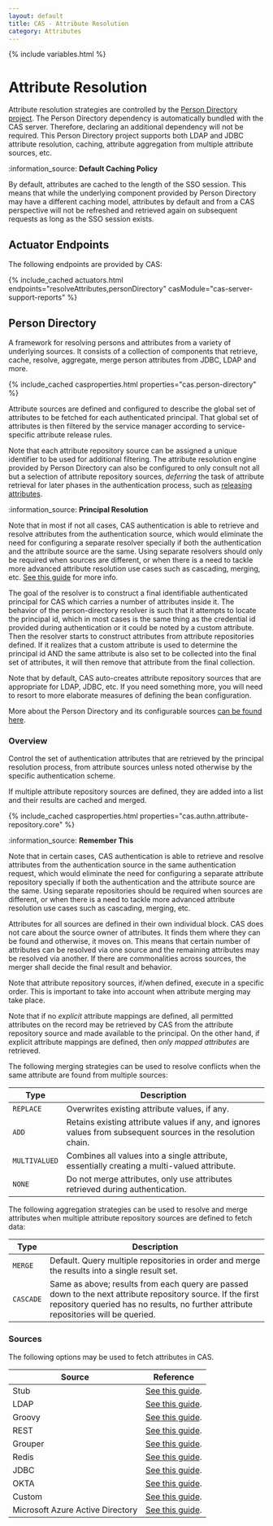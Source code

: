 ```yaml
---
layout: default
title: CAS - Attribute Resolution
category: Attributes
---
```


{% include variables.html %}

# Attribute Resolution

Attribute resolution strategies are controlled by
the [Person Directory project](https://github.com/apereo/person-directory).
The Person Directory dependency is automatically bundled with the CAS server. Therefore,
declaring an additional dependency will not be required.
This Person Directory project supports both LDAP and JDBC attribute resolution,
caching, attribute aggregation from multiple attribute sources, etc.

<div class="alert alert-info">:information_source: <strong>Default Caching Policy</strong><p>By default,
attributes are cached to the length of the SSO session.
This means that while the underlying component provided by Person Directory may have
a different caching model, attributes by default and from
a CAS perspective will not be refreshed and retrieved again on subsequent requests
as long as the SSO session exists.</p></div>

## Actuator Endpoints

The following endpoints are provided by CAS:

{% include_cached actuators.html endpoints="resolveAttributes,personDirectory" casModule="cas-server-support-reports" %}

## Person Directory

A framework for resolving persons and attributes from a variety of underlying sources.
It consists of a collection of components that retrieve, cache, resolve, aggregate,
merge person attributes from JDBC, LDAP and more.

{% include_cached casproperties.html properties="cas.person-directory" %}

Attribute sources are defined and configured to describe the global set of attributes to be fetched
for each authenticated principal. That global set of attributes is then filtered by the
service manager according to service-specific attribute release rules.

Note that each attribute repository source can be assigned a unique 
identifier to be used for additional filtering. The attribute resolution engine
provided by Person Directory can also be configured to only consult not 
all but a selection of attribute repository sources, *deferring* the task
of attribute retrieval for later phases in the authentication process, 
such as [releasing attributes](Attribute-Release-Caching.html).

<div class="alert alert-info">:information_source: <strong>Principal Resolution</strong><p>Note that in most if not all cases,
CAS authentication is able to retrieve and resolve attributes from the authentication source, which would
eliminate the need for configuring a separate resolver specially if 
both the authentication and the attribute source are the same.
Using separate resolvers should only be required when sources are 
different, or when there is a need to tackle more advanced attribute
resolution use cases such as cascading, merging, etc. 
<a href="../installation/Configuring-Principal-Resolution.html">See this guide</a> for more info.</p></div>

The goal of the resolver is to construct a final identifiable 
authenticated principal for CAS which carries a number of attributes inside it.
The behavior of the person-directory resolver is such that it attempts
to locate the principal id, which in most cases is the same thing as the credential
id provided during authentication or it could be noted by a custom 
attribute. Then the resolver starts to construct attributes from attribute 
repositories defined. If it realizes that a custom attribute is used to determine the principal id AND the same attribute 
is also set to be collected into the final set of attributes, it 
will then remove that attribute from the final collection.

Note that by default, CAS auto-creates attribute repository sources that are appropriate for LDAP, JDBC, etc.
If you need something more, you will need to resort to more elaborate measures of defining the bean configuration.

More about the Person Directory and its configurable 
sources [can be found here](https://github.com/apereo/person-directory).

### Overview

Control the set of authentication attributes that are retrieved by the principal resolution process,
from attribute sources unless noted otherwise by the specific authentication scheme.

If multiple attribute repository sources are defined, they are added into a list
and their results are cached and merged.

{% include_cached casproperties.html properties="cas.authn.attribute-repository.core" %}

<div class="alert alert-info">:information_source: <strong>Remember This</strong><p>Note that in certain cases,
CAS authentication is able to retrieve and resolve attributes from the authentication 
source in the same authentication request, which would
eliminate the need for configuring a separate attribute repository specially 
if both the authentication and the attribute source are the same.
Using separate repositories should be required when sources are different, 
or when there is a need to tackle more advanced attribute
resolution use cases such as cascading, merging, etc.</p></div>

Attributes for all sources are defined in their own individual block.
CAS does not care about the source owner of attributes. It finds them where they can be found and otherwise, it moves on.
This means that certain number of attributes can be resolved via one source and the remaining attributes
may be resolved via another. If there are commonalities across sources, the merger shall decide the final result and behavior.

Note that attribute repository sources, if/when defined, execute in a specific order.
This is important to take into account when attribute merging may take place.

Note that if no *explicit* attribute mappings are defined, all permitted attributes on the record
may be retrieved by CAS from the attribute repository source and made available to the principal. On the other hand,
if explicit attribute mappings are defined, then *only mapped attributes* are retrieved.


The following merging strategies can be used to resolve conflicts when the same attribute are found from multiple sources:

| Type          | Description                                                                                                   |
|---------------|---------------------------------------------------------------------------------------------------------------|
| `REPLACE`     | Overwrites existing attribute values, if any.                                                                 |
| `ADD`         | Retains existing attribute values if any, and ignores values from subsequent sources in the resolution chain. |
| `MULTIVALUED` | Combines all values into a single attribute, essentially creating a multi-valued attribute.                   |
| `NONE`        | Do not merge attributes, only use attributes retrieved during authentication.                                 |

The following aggregation strategies can be used to resolve and merge attributes
when multiple attribute repository sources are defined to fetch data:

| Type      | Description                                                                                                                                                                                        |
|-----------|----------------------------------------------------------------------------------------------------------------------------------------------------------------------------------------------------|
| `MERGE`   | Default. Query multiple repositories in order and merge the results into a single result set.                                                                                                      |
| `CASCADE` | Same as above; results from each query are passed down to the next attribute repository source. If the first repository queried has no results, no further attribute repositories will be queried. |

### Sources

The following options may be used to fetch attributes in CAS.

| Source                           | Reference                                              |
|----------------------------------|--------------------------------------------------------|
| Stub                             | [See this guide](Attribute-Resolution-Stub.html).      |
| LDAP                             | [See this guide](Attribute-Resolution-LDAP.html).      |
| Groovy                           | [See this guide](Attribute-Resolution-Groovy.html).    |
| REST                             | [See this guide](Attribute-Resolution-REST.html).      |
| Grouper                          | [See this guide](Attribute-Resolution-Grouper.html).   |
| Redis                            | [See this guide](Attribute-Resolution-Redis.html).     |
| JDBC                             | [See this guide](Attribute-Resolution-JDBC.html).      |
| OKTA                             | [See this guide](Attribute-Resolution-Okta.html).      |
| Custom                           | [See this guide](Attribute-Resolution-Custom.html).    |
| Microsoft Azure Active Directory | [See this guide](Attribute-Resolution-AzureAD.html).   |
